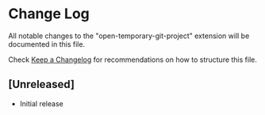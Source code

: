 # Change Log
All notable changes to the "open-temporary-git-project" extension will be documented in this file.

Check [Keep a Changelog](http://keepachangelog.com/) for recommendations on how to structure this file.

## [Unreleased]
- Initial release